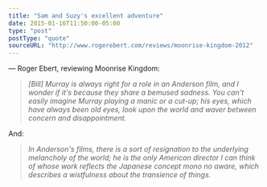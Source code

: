 ```yaml
---
title: "Sam and Suzy's excellent adventure"
date: 2015-01-16T11:50:00-05:00
type: "post"
postType: "quote"
sourceURL: "http://www.rogerebert.com/reviews/moonrise-kingdom-2012"
---
```

— Roger Ebert, reviewing Moonrise Kingdom:

>*[Bill] Murray is always right for a role in an Anderson film, and I wonder if it's because they share a bemused sadness. You can't easily imagine Murray playing a manic or a cut-up; his eyes, which have always been old eyes, look upon the world and waver between concern and disappointment.*

And:

>*In Anderson's films, there is a sort of resignation to the underlying melancholy of the world; he is the only American director I can think of whose work reflects the Japanese concept mono no aware, which describes a wistfulness about the transience of things.*
